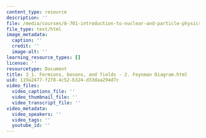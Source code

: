 ```yaml
---
content_type: resource
description: ''
file: /media/courses/8-701-introduction-to-nuclear-and-particle-physics-fall-2020/3_1-fermions-bosons-and-fields-2-feynman-diagram.html
file_type: text/html
image_metadata:
  caption: ''
  credit: ''
  image-alt: ''
learning_resource_types: []
license: ''
resourcetype: Document
title: 3_1. Fermions, bosons, and fields - 2. Feynman Diagram.html
uid: 119a2477-f278-4c52-b324-d33daa294d7c
video_files:
  video_captions_file: ''
  video_thumbnail_file: ''
  video_transcript_file: ''
video_metadata:
  video_speakers: ''
  video_tags: ''
  youtube_id: ''
---
```

